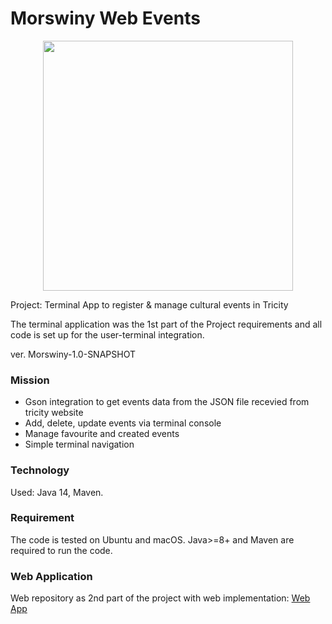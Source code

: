 # Morswiny Web Events

<p align="center">
  <img src="https://user-images.githubusercontent.com/64745872/99919811-f4d88a00-2d1f-11eb-931d-2cc5611d4914.png" width="400" height="400"  />
  </p>


Project: Terminal App to register & manage cultural events in Tricity

The terminal application was the 1st part of the Project requirements and all code is set up for the user-terminal integration.

ver. Morswiny-1.0-SNAPSHOT

### Mission

- Gson integration to get events data from the JSON file recevied from tricity website
- Add, delete, update events via terminal console
- Manage favourite and created events
- Simple terminal navigation

### Technology

Used: Java 14, Maven.

### Requirement

The code is tested on Ubuntu and macOS. Java>=8+ and Maven are required to run the code.

### Web Application
Web repository as 2nd part of the project with web implementation: [Web App](https://github.com/infoshareacademy/jjdzr1-morswiny-rest)


